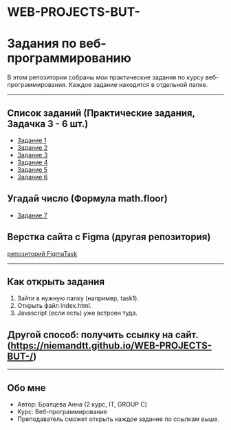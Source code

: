 # WEB-PROJECTS-BUT-

# Задания по веб-программированию

В этом репозитории собраны мои практические задания по курсу веб-программирования.
Каждое задание находится в отдельной папке.

---

## Список заданий (Практические задания, Задачка 3 - 6 шт.)
- [Задание 1](task1/)  
- [Задание 2](task2/) 
- [Задание 3](task3/) 
- [Задание 4](task4/)  
- [Задание 5](task5/)
- [Задание 6](task6/)

## Угадай число (Формула math.floor)

- [Задание 7](task7/)

## Верстка сайта с Figma (другая репозитория)

[репозиторий FigmaTask](https://github.com/Niemandtt/FigmaTask)


---

## Как открыть задания
1. Зайти в нужную папку (например, task1).
2. Открыть файл index.html.
3. Javascript (если есть) уже встроен туда.

## Другой способ: получить ссылку на сайт. (https://niemandtt.github.io/WEB-PROJECTS-BUT-/)

---

## Обо мне
- Автор: Братцева Анна (2 курс, IT, GROUP C) 
- Курс: Веб-программирование  
- Преподаватель сможет открыть каждое задание по ссылкам выше.
